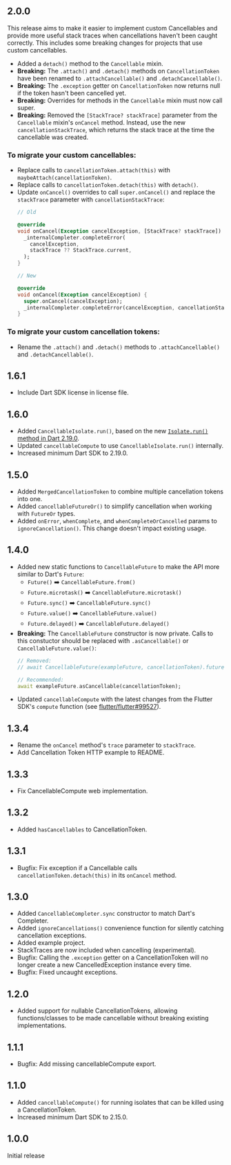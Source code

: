 ## 2.0.0

This release aims to make it easier to implement custom Cancellables and provide more useful stack traces when cancellations haven't been caught correctly. This includes some breaking changes for projects that use custom cancellables.

* Added a `detach()` method to the `Cancellable` mixin.
* **Breaking:** The  `.attach()` and `.detach()` methods on `CancellationToken` have been renamed to `.attachCancellable()` and `.detachCancellable()`.
* **Breaking:** The `.exception` getter on `CancellationToken` now returns null if the token hasn't been cancelled yet.
* **Breaking:** Overrides for methods in the `Cancellable` mixin must now call super.
* **Breaking:** Removed the `[StackTrace? stackTrace]` parameter from the `Cancellable` mixin's `onCancel` method. Instead, use the new `cancellationStackTrace`, which returns the stack trace at the time the cancellable was created.


### To migrate your custom cancellables:

* Replace calls to `cancellationToken.attach(this)` with `maybeAttach(cancellationToken)`.
* Replace calls to `cancellationToken.detach(this)` with `detach()`.
* Update `onCancel()` overrides to call `super.onCancel()` and replace the `stackTrace` parameter with `cancellationStackTrace`:
  ```dart
  // Old

  @override
  void onCancel(Exception cancelException, [StackTrace? stackTrace]) {
    _internalCompleter.completeError(
      cancelException,
      stackTrace ?? StackTrace.current,
    );
  }

  // New

  @override
  void onCancel(Exception cancelException) {
    super.onCancel(cancelException);
    _internalCompleter.completeError(cancelException, cancellationStackTrace);
  }
  ```

### To migrate your custom cancellation tokens:

* Rename the `.attach()` and `.detach()` methods to `.attachCancellable()` and `.detachCancellable()`.

## 1.6.1

* Include Dart SDK license in license file.

## 1.6.0

* Added `CancellableIsolate.run()`, based on the new [`Isolate.run()` method in Dart 2.19.0](https://medium.com/dartlang/better-isolate-management-with-isolate-run-547ef3d6459b).
* Updated `cancellableCompute` to use `CancellableIsolate.run()` internally.
* Increased minimum Dart SDK to 2.19.0.

## 1.5.0

* Added `MergedCancellationToken` to combine multiple cancellation tokens into one.
* Added `cancellableFutureOr()` to simplify cancellation when working with `FutureOr` types.
* Added `onError`, `whenComplete`, and `whenCompleteOrCancelled` params to `ignoreCancellation()`. This change doesn't impact existing usage.

## 1.4.0

* Added new static functions to `CancellableFuture` to make the API more similar to Dart's `Future`:
  * `Future()` ➡️ `CancellableFuture.from()`
  * `Future.microtask()` ➡️ `CancellableFuture.microtask()`
  * `Future.sync()` ➡️ `CancellableFuture.sync()`
  * `Future.value()` ➡️ `CancellableFuture.value()`
  * `Future.delayed()` ➡️ `CancellableFuture.delayed()`
* **Breaking:** The `CancellableFuture` constructor is now private. Calls to this constuctor should be replaced with `.asCancellable()` or `CancellableFuture.value()`:
  ```dart
  // Removed:
  // await CancellableFuture(exampleFuture, cancellationToken).future;

  // Recommended:
  await exampleFuture.asCancellable(cancellationToken);
  ```
* Updated `cancellableCompute` with the latest changes from the Flutter SDK's `compute` function (see [flutter/flutter#99527](https://github.com/flutter/flutter/pull/99527)).

## 1.3.4

* Rename the `onCancel` method's `trace` parameter to `stackTrace`.
* Add Cancellation Token HTTP example to README.

## 1.3.3

* Fix CancellableCompute web implementation.

## 1.3.2

* Added `hasCancellables` to CancellationToken.

## 1.3.1

* Bugfix: Fix exception if a Cancellable calls `cancellationToken.detach(this)` in its `onCancel` method.

## 1.3.0

* Added `CancellableCompleter.sync` constructor to match Dart's Completer.
* Added `ignoreCancellations()` convenience function for silently catching cancellation exceptions.
* Added example project.
* StackTraces are now included when cancelling (experimental).
* Bugfix: Calling the `.exception` getter on a CancellationToken will no longer create a new CancelledException instance every time.
* Bugfix: Fixed uncaught exceptions.

## 1.2.0

* Added support for nullable CancellationTokens, allowing functions/classes to be made cancellable without breaking existing implementations.

## 1.1.1

* Bugfix: Add missing cancellableCompute export.

## 1.1.0

* Added `cancellableCompute()` for running isolates that can be killed using a CancellationToken.
* Increased minimum Dart SDK to 2.15.0.

## 1.0.0

Initial release
